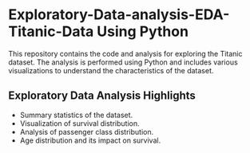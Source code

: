 # Exploratory-Data-analysis-EDA-Titanic-Data Using Python
This repository contains the code and analysis for exploring the Titanic dataset. The analysis is performed using Python and includes various visualizations to understand the characteristics of the dataset.

## Exploratory Data Analysis Highlights

- Summary statistics of the dataset.
- Visualization of survival distribution.
- Analysis of passenger class distribution.
- Age distribution and its impact on survival.
